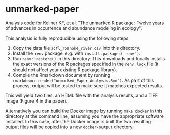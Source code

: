 # unmarked-paper

Analysis code for Kellner KF, et al. "The unmarked R package: Twelve years of advances in occurrence and abundance modeling in ecology".

This analysis is fully reproducible using the following steps.

1. Copy the data file `acfl_roanoke_river.csv` into this directory.
2. Install the `renv` package, e.g. with `install.packages('renv')`.
3. Run `renv::restore()` in this directory. This downloads and locally installs the exact versions of the R packages specified in the `renv.lock` file (it should not affect your existing R package library).
4. Compile the Rmarkdown document by running `rmarkdown::render("unmarked_Paper_Analysis.Rmd")`. As part of this process, output will be tested to make sure it matches expected results.

This will yield two files: an HTML file with the analysis results, and a TIFF image (Figure 4 in the paper).

Alternatively you can build the Docker image by running `make docker` in this directory at the command line, assuming you have the appropriate software installed.
In this case, after the Docker image is built the two resulting output files will be copied into a new `docker-output` directory.
